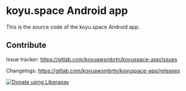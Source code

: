 # koyu.space Android app

This is the source code of the koyu.space Android app.

## Contribute

Issue tracker: https://gitlab.com/koyuawsmbrtn/koyuspace-app/issues

Changelogs: https://gitlab.com/koyuawsmbrtn/koyuspace-app/releases

[![Donate using Liberapay](https://liberapay.com/assets/widgets/donate.svg)](https://liberapay.com/bubblineyuri/donate)
